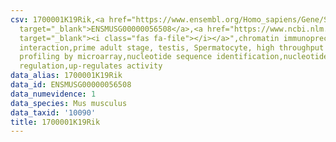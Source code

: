 ```yaml
---
csv: 1700001K19Rik,<a href="https://www.ensembl.org/Homo_sapiens/Gene/Summary?db=core;g=ENSMUSG00000056508"
  target="_blank">ENSMUSG00000056508</a>,<a href="https://www.ncbi.nlm.nih.gov/pubmed/23834426"
  target="_blank"><i class="fas fa-file"></i></a>",chromatin immunoprecipitation assay,direct
  interaction,prime adult stage, testis, Spermatocyte, high throughput transcription
  profiling by microarray,nucleotide sequence identification,nucleotide sequence identification,transcriptional
  regulation,up-regulates activity
data_alias: 1700001K19Rik
data_id: ENSMUSG00000056508
data_numevidence: 1
data_species: Mus musculus
data_taxid: '10090'
title: 1700001K19Rik
---
```

